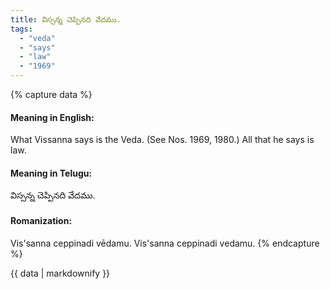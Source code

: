 ```yaml
---
title: విస్సన్న చెప్పినది వేదము.
tags:
  - "veda"
  - "says"
  - "law"
  - "1969"
---
```


{% capture data %}
#### Meaning in English:
What Vissanna says is the Veda.
(See Nos. 1969, 1980.)
All that he says is law.

#### Meaning in Telugu:
విస్సన్న చెప్పినది వేదము.

#### Romanization:
Vis'sanna ceppinadi vēdamu.
Vis'sanna ceppinadi vedamu.
{% endcapture %}

{{ data | markdownify }}

